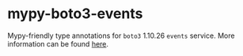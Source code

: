 # mypy-boto3-events

Mypy-friendly type annotations for `boto3` 1.10.26 `events` service.
More information can be found [here](https://github.com/vemel/mypy_boto3).